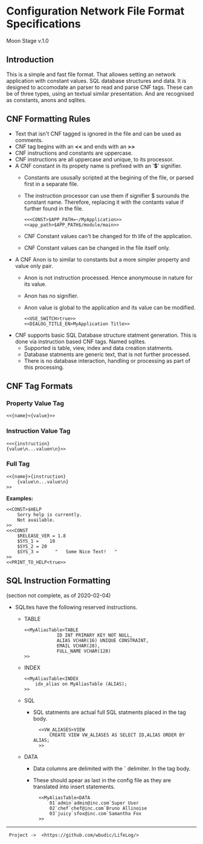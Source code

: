 # Configuration Network File Format Specifications

 Moon Stage v.1.0

## Introduction

This is a simple and fast file format. That allowes setting an network application with constant values.
SQL database structures and data. It is designed to accomodate an parser to read and parse CNF tags.
These can be of three types, using an textual similar presentation.
And are recognised as constants, anons and sqlites.
## CNF Formatting Rules

* Text that isn't CNF tagged is ignored in the file and can be used as comments.
* CNF tag begins with an **<<** and ends with an **>>**
* CNF instructions and constants are uppercase.
* CNF instructions are all uppercase and unique, to its processor.
* A CNF constant in its propety name is prefixed with an '**$**' signifier.
  * Constants are ususally scripted at the begining of the file, or parsed first in a separate file.
  * The instruction processor can use them if signifier $ surounds the constant name. Therefore, replacing it with the contants value if further found in the file.

        <<<CONST>$APP_PATH=~/MyApplication>>
        <<app_path>$APP_PATH$/module/main>>
  * CNF Constant values can't be changed for th life of the application.
  * CNF Constant values can be changed in the file itself only.
* A CNF Anon is to similar to constants but a more simpler property and value only pair.
  * Anon is not instruction processed. Hence anonymouse in nature for its value.
  * Anon has no signifier.
  * Anon value is global to the application and its value can be modified.

        <<USE_SWITCH>true>>
        <<DIALOG_TITLE_EN>MyApplication Title>>

* CNF supports basic SQL Database structure statment generation. This is done via instruction based CNF tags. Named sqlites.
  * Supported is table, view, index and data creation statments.
  * Database statments are generic text, that is not further processed.
  * There is no database interaction, handling or processing as part of this processing.

## CNF Tag Formats

### Property Value Tag

    <<{name}<{value}>>

### Instruction Value Tag

    <<<{instruction}
    {value\n...valuen\n}>>

### Full Tag

    <<{name}>{instruction}
        {value\n...value\n}
    >>

**Examples:**

    <<CONST>$HELP
        Sorry help is currently.
        Not available.
    >>
    <<<CONST
        $RELEASE_VER = 1.8
        $SYS_1 =    10
        $SYS_2 = 20
        $SYS_3 =      "   Some Nice Text!   "
    >>
    <<PRINT_TO_HELP<true>>

## SQL Instruction Formatting

(section not complete, as of 2020-02-04)

* SQLites have the following reserved instructions.
  * TABLE

        <<MyAliasTable>TABLE
                    ID INT PRIMARY KEY NOT NULL,
                    ALIAS VCHAR(16) UNIQUE CONSTRAINT,
                    EMAIL VCHAR(28),
                    FULL_NAME VCHAR(128)
        >>

  * INDEX

        <<MyAliasTable<INDEX
            idx_alias on MyAliasTable (ALIAS);
        >>

  * SQL
    * SQL statments are actual full SQL statments placed in the tag body.

            <<VW_ALIASES>VIEW
                CREATE VIEW VW_ALIASES AS SELECT ID,ALIAS ORDER BY ALIAS;
            >>

  * DATA
    * Data columns are delimited with the **`** delimiter. In the tag body.
    * These should apear as last in the config file as they are translated into insert statements.

            <<MyAliasTable<DATA
                01`admin`admin@inc.com`Super User
                02`chef`chef@inc.com`Bruno Allinoise
                03`juicy`sfox@inc.com`Samantha Fox
            >>


***



     Project ->  <https://github.com/wbudic/LifeLog/>
